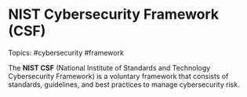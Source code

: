 # NIST Cybersecurity Framework (CSF)

Topics: #cybersecurity #framework 

The **NIST CSF** (National Institute of Standards and Technology Cybersecurity Framework) is a voluntary framework that consists of standards, guidelines, and best practices to manage cybersecurity risk.